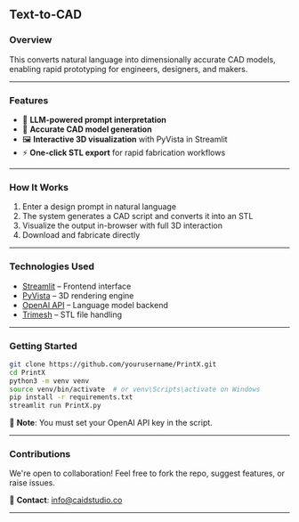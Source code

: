 
## Text-to-CAD

### Overview  
This converts natural language into dimensionally accurate CAD models, enabling rapid prototyping for engineers, designers, and makers.

---


### Features  
- 🧠 **LLM-powered prompt interpretation**  
- 📐 **Accurate CAD model generation**  
- 🖼️ **Interactive 3D visualization** with PyVista in Streamlit  
- ⚡ **One-click STL export** for rapid fabrication workflows  

---

### How It Works  
1. Enter a design prompt in natural language  
2. The system generates a CAD script and converts it into an STL  
3. Visualize the output in-browser with full 3D interaction  
4. Download and fabricate directly  

---

### Technologies Used  
- [Streamlit](https://streamlit.io/) – Frontend interface  
- [PyVista](https://docs.pyvista.org/) – 3D rendering engine  
- [OpenAI API](https://openai.com/) – Language model backend  
- [Trimesh](https://trimsh.org/) – STL file handling  

---

### Getting Started  

```bash
git clone https://github.com/yourusername/PrintX.git
cd PrintX
python3 -m venv venv
source venv/bin/activate  # or venv\Scripts\activate on Windows
pip install -r requirements.txt
streamlit run PrintX.py
```

🔑 **Note**: You must set your OpenAI API key in the script.

---

### Contributions 
We're open to collaboration! Feel free to fork the repo, suggest features, or raise issues.

📧 **Contact**: info@caidstudio.co


---

